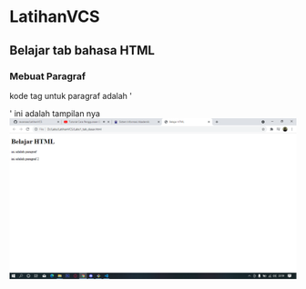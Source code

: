 # LatihanVCS
## Belajar tab bahasa HTML

### Mebuat Paragraf
kode tag untuk paragraf adalah '<p>'
ini adalah tampilan nya
![Gambar 1](screenshot/ss1.png)